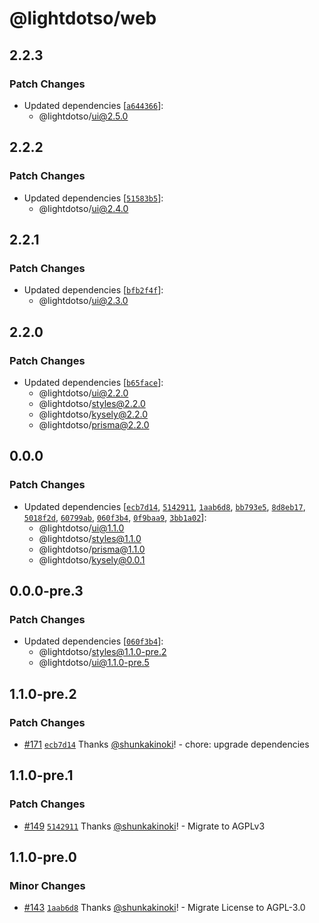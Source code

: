 # @lightdotso/web

## 2.2.3

### Patch Changes

- Updated dependencies [[`a644366`](https://github.com/LightDotSo/LightDotSo/commit/a644366ae9b17f57f0728cb0bfd94eadbceccaa3)]:
  - @lightdotso/ui@2.5.0

## 2.2.2

### Patch Changes

- Updated dependencies [[`51583b5`](https://github.com/LightDotSo/LightDotSo/commit/51583b54720f0b18cc4da9aa31fd599dfb0776c9)]:
  - @lightdotso/ui@2.4.0

## 2.2.1

### Patch Changes

- Updated dependencies [[`bfb2f4f`](https://github.com/LightDotSo/LightDotSo/commit/bfb2f4f789946b15ea7d863a9672b1fd3778c97d)]:
  - @lightdotso/ui@2.3.0

## 2.2.0

### Patch Changes

- Updated dependencies [[`b65face`](https://github.com/LightDotSo/LightDotSo/commit/b65face830ec21f930f5c4b8d0cd3a0fde56d684)]:
  - @lightdotso/ui@2.2.0
  - @lightdotso/styles@2.2.0
  - @lightdotso/kysely@2.2.0
  - @lightdotso/prisma@2.2.0

## 0.0.0

### Patch Changes

- Updated dependencies [[`ecb7d14`](https://github.com/LightDotSo/LightDotSo/commit/ecb7d148012f692ce0365d2c10b7163e99c8fe18), [`5142911`](https://github.com/LightDotSo/LightDotSo/commit/51429114636eff5d0a0553af96dc2d0f5120a702), [`1aab6d8`](https://github.com/LightDotSo/LightDotSo/commit/1aab6d87fc1d2c5ebf274c14c1ac0e386b54b7a1), [`bb793e5`](https://github.com/LightDotSo/LightDotSo/commit/bb793e593d9d9e68150c706d37b96fd04fe2e73d), [`8d8eb17`](https://github.com/LightDotSo/LightDotSo/commit/8d8eb1757888ebdab1d73584bac9f453b527b3d0), [`5018f2d`](https://github.com/LightDotSo/LightDotSo/commit/5018f2d9bd37a6c27c052d2e0a15a63a00533c9e), [`60799ab`](https://github.com/LightDotSo/LightDotSo/commit/60799ab9cb59fb121bcb75d9c009add727689810), [`060f3b4`](https://github.com/LightDotSo/LightDotSo/commit/060f3b466d4427eea73117c202a0f4f3cd76544a), [`0f9baa9`](https://github.com/LightDotSo/LightDotSo/commit/0f9baa9c9a495ef138464f6becb524937a8f7a26), [`3bb1a02`](https://github.com/LightDotSo/LightDotSo/commit/3bb1a02026dbf1493321d68226ea959ad18c19c0)]:
  - @lightdotso/ui@1.1.0
  - @lightdotso/styles@1.1.0
  - @lightdotso/prisma@1.1.0
  - @lightdotso/kysely@0.0.1

## 0.0.0-pre.3

### Patch Changes

- Updated dependencies [[`060f3b4`](https://github.com/LightDotSo/LightDotSo/commit/060f3b466d4427eea73117c202a0f4f3cd76544a)]:
  - @lightdotso/styles@1.1.0-pre.2
  - @lightdotso/ui@1.1.0-pre.5

## 1.1.0-pre.2

### Patch Changes

- [#171](https://github.com/LightDotSo/LightDotSo/pull/171) [`ecb7d14`](https://github.com/LightDotSo/LightDotSo/commit/ecb7d148012f692ce0365d2c10b7163e99c8fe18) Thanks [@shunkakinoki](https://github.com/shunkakinoki)! - chore: upgrade dependencies

## 1.1.0-pre.1

### Patch Changes

- [#149](https://github.com/LightDotSo/LightDotSo/pull/149) [`5142911`](https://github.com/LightDotSo/LightDotSo/commit/51429114636eff5d0a0553af96dc2d0f5120a702) Thanks [@shunkakinoki](https://github.com/shunkakinoki)! - Migrate to AGPLv3

## 1.1.0-pre.0

### Minor Changes

- [#143](https://github.com/LightDotSo/LightDotSo/pull/143) [`1aab6d8`](https://github.com/LightDotSo/LightDotSo/commit/1aab6d87fc1d2c5ebf274c14c1ac0e386b54b7a1) Thanks [@shunkakinoki](https://github.com/shunkakinoki)! - Migrate License to AGPL-3.0

